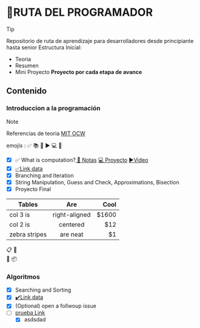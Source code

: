 # :rocket:RUTA DEL PROGRAMADOR
> [!TIP]
> Repositorio de ruta de aprendizaje para desarrolladores desde principiante hasta senior
> Estructura Inicial:
>  - Teoria
>  - Resumen
>  - Mini Proyecto
> **Proyecto por cada etapa de avance**

## Contenido
### Introduccion a la programación
>[!NOTE]
> Referencias de teoria
> [MIT OCW](https://ocw.mit.edu/courses/6-0001-introduction-to-computer-science-and-programming-in-python-fall-2016/pages/syllabus/)
>
 emojis : :white_check_mark: :books: :notebook_with_decorative_cover: :arrow_forward: :computer: :open_file_folder:
- [x] :white_check_mark: What is computation?[ :notebook_with_decorative_cover:  Notas](https://github.com/octo-org/octo-repo/issues/740) [:computer: Proyecto](https://github.com/octo-org/octo-repo/issues/740) [:arrow_forward:Video](https://github.com/octo-org/octo-repo/issues/740)
- [x] [:white_check_mark:Link data](https://github.com/octo-org/octo-repo/issues/740)
- [x] Branching and Iteration	
- [x] String Manipulation, Guess and Check, Approximations, Bisection	
- [x] Proyecto Final

| Tables        | Are           | Cool  |
| ------------- |:-------------:| -----:|
| col 3 is      | right-aligned | $1600 |
| col 2 is      | centered      |   $12 |
| zebra stripes | are neat      |    $1 |

:clipboard:
:checkered_flag:	
:crossed_flags:	
:package:	
### Algoritmos
- [x] Searching and Sorting	
- [x] [✔️Link data](https://github.com/octo-org/octo-repo/issues/740)
- [x] \(Optional) open a follwoup issue
- [ ] [prueba Link](proyects.md)
    - [x] asdsdad